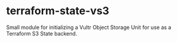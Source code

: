 # terraform-state-vs3
Small module for initializing a Vultr Object Storage Unit for use as a Terraform S3 State backend. 
